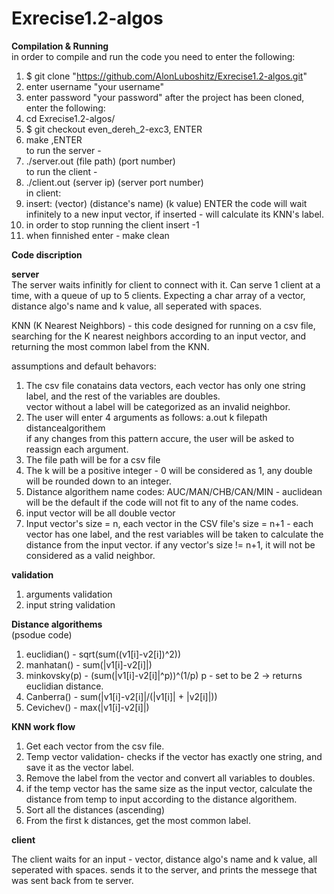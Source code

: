 # Exrecise1.2-algos   

**Compilation & Running**  
in order to compile and run the code you need to enter the following:
1. $ git clone "https://github.com/AlonLuboshitz/Exrecise1.2-algos.git"
2. enter username "your username"
3. enter password "your password"
after the project has been cloned, enter the following:
4. cd Exrecise1.2-algos/
5. $ git checkout even_dereh_2-exc3, ENTER
6. make ,ENTER    
 to run the server - 
8. ./server.out (file path) (port number)    
to run the client -
10. ./client.out (server ip) (server port number)    
in client:
12. insert: (vector) (distance's name) (k value) ENTER
the code will wait infinitely to a new input vector, if inserted - will calculate its KNN's label.
10. in order to stop running the client insert -1
11. when finnished enter -  make clean    


**Code discription**   

**server**    
 The server waits infinitly for client to connect with it. Can serve 1 client at a time, with a queue of up to 5 clients. Expecting a char array of a vector, distance algo's name and k value, all seperated with spaces.     
 
 KNN (K Nearest Neighbors) -
 this code designed for running on a csv file, searching for the K nearest neighbors according to an input vector, and returning the most common label from the KNN. 
 
 assumptions and default behavors:
 1. The csv file conatains data vectors, each vector has only one string label, and the rest of the variables are doubles.   
 vector without a label will be categorized as an invalid neighbor.  
 2. The user will enter 4 arguments as follows: a.out k filepath distancealgorithem  
 if any changes from this pattern accure, the user will be asked to reassign each argument.  
 3. The file path will be for a csv file 
 4. The k will be a positive integer - 0 will be considered as 1, any double will be rounded down to an integer.
 5. Distance algorithem name codes: AUC/MAN/CHB/CAN/MIN - auclidean will be the default if the code will not fit to any of the name codes.
 6. input vector will be all double vector
 7. Input vector's size = n, each vector in the CSV file's size = n+1 - each vector has one label, and the rest variables will be taken to calculate the distance from the input vector. if any vector's size != n+1, it will not be considered as a valid neighbor.

**validation**  
1. arguments validation
2. input string validation 
                
**Distance algorithems**   
(psodue code)
1. euclidian() - sqrt(sum((v1[i]-v2[i])^2))
2. manhatan() - sum(|v1[i]-v2[i]|)
3. minkovsky(p) - (sum(|v1[i]-v2[i]|^p))^(1/p)
              p - set to be 2 -> returns euclidian distance.
4. Canberra() - sum(|v1[i]-v2[i]|/(|v1[i]| + |v2[i]|))
5. Cevichev() - max(|v1[i]-v2[i]|)

**KNN work flow**
1. Get each vector from the csv file. 
2. Temp vector validation- checks if the vector has exactly one string, and save it as the vector label.
3. Remove the label from the vector and convert all variables to doubles.
4. if the temp vector has the same size as the input vector, calculate the distance from temp to input according to the distance algorithem.
5. Sort all the distances (ascending)
6. From the first k distances, get the most common label.      

**client**

The client waits for an input - vector, distance algo's name and k value, all seperated with spaces.
sends it to the server, and prints the messege that was sent back from te server. 





